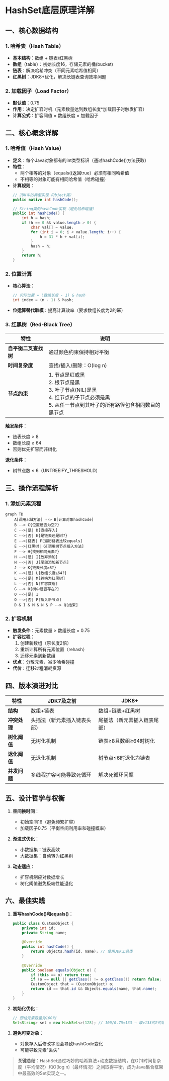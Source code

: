 # HashSet底层原理详解

## 一、核心数据结构

### 1. 哈希表（Hash Table）
- **基本结构**：数组 + 链表/红黑树
- **数组**（table）：初始长度16，存储元素的桶(bucket)
- **链表**：解决哈希冲突（不同元素哈希值相同）
- **红黑树**：JDK8+优化，解决长链表查询效率问题

### 2. 加载因子（Load Factor）
- **默认值**：0.75
- **作用**：决定扩容时机（元素数量达到数组长度*加载因子时触发扩容）
- **计算公式**：扩容阈值 = 数组长度 × 加载因子

## 二、核心概念详解

### 1. 哈希值（Hash Value）
- **定义**：每个Java对象都有的int类型标识（通过hashCode()方法获取）
- **特性**：
    - 两个相等的对象（equals()返回true）必须有相同哈希值
    - 不相等的对象可能有相同哈希值（哈希碰撞）
- **计算规则**：
  ```java
  // JDK中的典型实现（Object类）
  public native int hashCode();
  
  // String类的hashCode实现（避免哈希碰撞）
  public int hashCode() {
      int h = hash;
      if (h == 0 && value.length > 0) {
          char val[] = value;
          for (int i = 0; i < value.length; i++) {
              h = 31 * h + val[i];
          }
          hash = h;
      }
      return h;
  }
  ```

### 2. 位置计算
- **核心算法**：
  ```java
  // 实际位置 = (数组长度 - 1) & hash
  int index = (n - 1) & hash;
  ```
- **位运算替代取模**：提高计算效率（要求数组长度为2的幂）

### 3. 红黑树（Red-Black Tree）
| 特性                | 说明                                 |
|---------------------|--------------------------------------|
| **自平衡二叉查找树** | 通过颜色约束保持相对平衡             |
| **时间复杂度**       | 查找/插入/删除：O(log n)             |
| **节点约束**         | 1. 节点是红或黑<br>2. 根节点是黑<br>3. 叶子节点(NIL)是黑<br>4. 红节点的子节点必须是黑<br>5. 从任一节点到其叶子的所有路径包含相同数目的黑节点 |

**触发条件**：
- 链表长度 > 8
- 数组长度 ≥ 64
- 否则优先扩容而非树化

**退化条件**：
- 树节点数 ≤ 6（UNTREEIFY_THRESHOLD）

## 三、操作流程解析

### 1. 添加元素流程
```mermaid
graph TD
    A[调用add方法] --> B[计算对象hashCode]
    B --> C{位置是否为空?}
    C -->|是| D[直接存入]
    C -->|否| E{是链表还是树?}
    E -->|链表| F[遍历链表比较equals]
    E -->|红黑树| G[调用树节点插入方法]
    F --> H{找到相同元素?}
    H -->|是| I[放弃添加]
    H -->|否| J[尾部添加新节点]
    J --> K{链表长度≥8?}
    K -->|是| L{数组长度≥64?}
    L -->|是| M[转换为红黑树]
    L -->|否| N[扩容数组]
    G --> O{树中是否存在?}
    O -->|是| I
    O -->|否| P[插入新节点]
    D & I & M & N & P --> Q[结束]
```

### 2. 扩容机制
- **触发条件**：元素数量 > 数组长度 × 0.75
- **扩容过程**：
    1. 创建新数组（原长度2倍）
    2. 重新计算所有元素位置（rehash）
    3. 迁移元素到新数组
- **优点**：分散元素，减少哈希碰撞
- **代价**：迁移过程消耗资源

## 四、版本演进对比

| 特性         | JDK7及之前               | JDK8+                     |
|--------------|--------------------------|---------------------------|
| **结构**      | 数组+链表               | 数组+链表+红黑树         |
| **冲突处理**  | 头插法（新元素插入链表头部） | 尾插法（新元素插入链表尾部） |
| **树化阈值**  | 无树化机制               | 链表≥8且数组≥64时树化     |
| **退化阈值**  | 无退化机制               | 树节点≤6时退化为链表      |
| **并发问题**  | 多线程扩容可能导致死循环   | 解决死循环问题            |

## 五、设计哲学与权衡

1. **空间换时间**：
    - 初始空间16（避免频繁扩容）
    - 加载因子0.75（平衡空间利用率和碰撞概率）

2. **渐进式优化**：
    - 小数据集：链表高效
    - 大数据集：自动转为红黑树

3. **动态适应**：
    - 扩容机制应对数据增长
    - 树化阈值避免极端性能退化

## 六、最佳实践

1. **重写hashCode()和equals()**：
   ```java
   public class CustomObject {
       private int id;
       private String name;
       
       @Override
       public int hashCode() {
           return Objects.hash(id, name); // 使用JDK工具类
       }
       
       @Override
       public boolean equals(Object o) {
           if (this == o) return true;
           if (o == null || getClass() != o.getClass()) return false;
           CustomObject that = (CustomObject) o;
           return id == that.id && Objects.equals(name, that.name);
       }
   }
   ```

2. **初始化优化**：
   ```java
   // 预估元素数量为100时
   Set<String> set = new HashSet<>(128); // 100/0.75≈133 → 取≥133的2的幂（128）
   ```

3. **避免可变对象**：
    - 对象存入后修改字段会导致hashCode变化
    - 可能导致元素"丢失"

> **关键总结**：HashSet通过巧妙的哈希算法+动态数据结构，在O(1)时间复杂度（平均情况）和O(log n)（最坏情况）之间取得平衡，成为Java集合框架中最高效的Set实现之一。